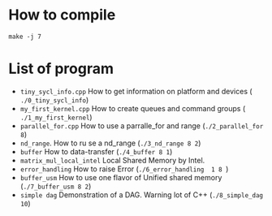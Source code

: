 # How to compile

```
make -j 7
```

# List of program

- `tiny_sycl_info.cpp` How to get information on platform and devices ( `./0_tiny_sycl_info`)
- `my_first_kernel.cpp`  How to create queues and command groups ( `./1_my_first_kernel`)
- `parallel_for.cpp` How to use a parralle\_for and range (`./2_parallel_for 8`)
- `nd_range`. How to ru se a nd\_range (`./3_nd_range 8 2`)
- `buffer`  How to data-transfer (`./4_buffer 8 1`)
- `matrix_mul_local_intel` Local Shared Memory by Intel.
- `error_handling` How to raise Error (`./6_error_handling  1 8 `)
- `buffer_usm` How to use one flavor of Unified shared memory  (`./7_buffer_usm 8 2`)
- `simple dag` Demonstration of a DAG. Warning lot of C++ (`./8_simple_dag 10`)
